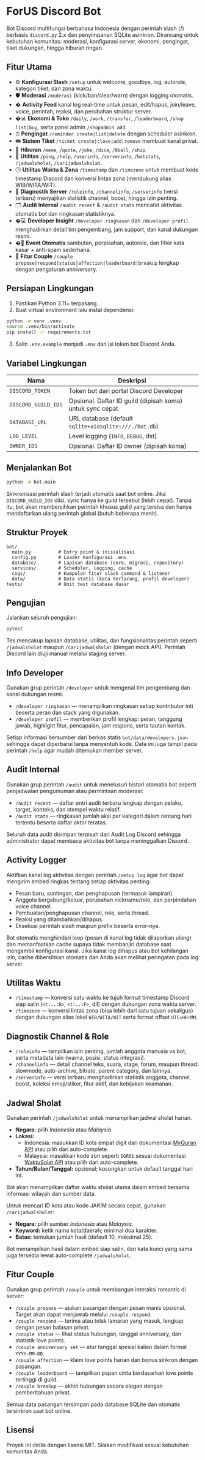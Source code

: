 # ForUS Discord Bot

Bot Discord multifungsi berbahasa Indonesia dengan perintah slash (/) berbasis `discord.py` 2.x dan penyimpanan SQLite asinkron. Dirancang untuk kebutuhan komunitas: moderasi, konfigurasi server, ekonomi, pengingat, tiket dukungan, hingga hiburan ringan.

## Fitur Utama
- ⚙️ **Konfigurasi Slash** `/setup` untuk welcome, goodbye, log, autorole, kategori tiket, dan zona waktu.
- 🛡️ **Moderasi** `/moderasi` (kick/ban/clear/warn) dengan logging otomatis.
- � **Activity Feed** kanal log real-time untuk pesan, edit/hapus, join/leave, voice, perintah, reaksi, dan perubahan struktur server.
- �📊 **Ekonomi & Toko** `/daily`, `/work`, `/transfer`, `/leaderboard`, `/shop list|buy`, serta panel admin `/shopadmin add`.
- ⏰ **Pengingat** `/reminder create|list|delete` dengan scheduler asinkron.
- 🎟️ **Sistem Tiket** `/ticket create|close|add|remove` membuat kanal privat.
- 🎉 **Hiburan** `/meme`, `/quote`, `/joke`, `/dice`, `/8ball`, `/ship`.
- 🤖 **Utilitas** `/ping`, `/help`, `/userinfo`, `/serverinfo`, `/botstats`, `/jadwalsholat`, `/carijadwalsholat`.
- 🕒 **Utilitas Waktu & Zona** `/timestamp` dan `/timezone` untuk membuat kode timestamp Discord dan konversi lintas zona (mendukung alias WIB/WITA/WIT).
- 🧭 **Diagnostik Server** `/roleinfo`, `/channelinfo`, `/serverinfo` (versi terbaru) menyajikan statistik channel, boost, hingga izin penting.
- 🗂️ **Audit Internal** `/audit recent` & `/audit stats` mencatat aktivitas otomatis bot dan ringkasan statistiknya.
- �‍💻 **Developer Insight** `/developer ringkasan` dan `/developer profil` menghadirkan detail tim pengembang, jam support, dan kanal dukungan resmi.
- �👋 **Event Otomatis** sambutan, perpisahan, autorole, dan filter kata kasar + anti-spam sederhana.
- 💑 **Fitur Couple** `/couple propose|respond|status|affection|leaderboard|breakup` lengkap dengan pengaturan anniversary.

## Persiapan Lingkungan
1. Pastikan Python 3.11+ terpasang.
2. Buat virtual environment lalu instal dependensi:

```bash
python -m venv .venv
source .venv/bin/activate
pip install -r requirements.txt
```

3. Salin `.env.example` menjadi `.env` dan isi token bot Discord Anda.

## Variabel Lingkungan
| Nama               | Deskripsi                                                |
|--------------------|----------------------------------------------------------|
| `DISCORD_TOKEN`    | Token bot dari portal Discord Developer                  |
| `DISCORD_GUILD_IDS`| Opsional. Daftar ID guild (dipisah koma) untuk sync cepat|
| `DATABASE_URL`     | URL database (default `sqlite+aiosqlite:///./bot.db`)    |
| `LOG_LEVEL`        | Level logging (`INFO`, `DEBUG`, dst)                     |
| `OWNER_IDS`        | Opsional. Daftar ID owner (dipisah koma)                 |

## Menjalankan Bot
```bash
python -m bot.main
```

Sinkronisasi perintah slash terjadi otomatis saat bot online. Jika `DISCORD_GUILD_IDS` diisi, sync hanya ke guild tersebut (lebih cepat). Tanpa itu, bot akan membersihkan perintah khusus guild yang tersisa dan hanya mendaftarkan ulang perintah global (butuh beberapa menit).

## Struktur Proyek
```
bot/
  main.py          # Entry point & inisialisasi
  config.py        # Loader konfigurasi .env
  database/        # Lapisan database (core, migrasi, repository)
  services/        # Scheduler, logging, cache
  cogs/            # Kumpulan fitur slash command & listener
  data/            # Data statis (kata terlarang, profil developer)
tests/             # Unit test database dasar
```

## Pengujian
Jalankan seluruh pengujian:

```bash
pytest
```

Tes mencakup lapisan database, utilitas, dan fungsionalitas perintah seperti `/jadwalsholat` maupun `/carijadwalsholat` (dengan mock API). Perintah Discord lain diuji manual melalui staging server.

## Info Developer

Gunakan grup perintah `/developer` untuk mengenal tim pengembang dan kanal dukungan resmi.

- `/developer ringkasan` — menampilkan ringkasan setiap kontributor inti beserta peran dan stack yang digunakan.
- `/developer profil` — memberikan profil lengkap: peran, tanggung jawab, highlight fitur, pencapaian, jam respons, serta tautan kontak.

Setiap informasi bersumber dari berkas statis `bot/data/developers.json` sehingga dapat diperbarui tanpa menyentuh kode. Data ini juga tampil pada perintah `/help` agar mudah ditemukan member server.

## Audit Internal

Gunakan grup perintah `/audit` untuk menelusuri histori otomatis bot seperti penjadwalan pengumuman atau permintaan moderasi:

- `/audit recent` — daftar entri audit terbaru lengkap dengan pelaku, target, konteks, dan stempel waktu relatif.
- `/audit stats` — ringkasan jumlah aksi per kategori dalam rentang hari tertentu beserta daftar aktor teratas.

Seluruh data audit disimpan terpisah dari Audit Log Discord sehingga administrator dapat membaca aktivitas bot tanpa meninggalkan Discord.

## Activity Logger

Aktifkan kanal log aktivitas dengan perintah `/setup log` agar bot dapat mengirim embed ringkas tentang setiap aktivitas penting:

- Pesan baru, suntingan, dan penghapusan (termasuk lampiran).
- Anggota bergabung/keluar, perubahan nickname/role, dan perpindahan voice channel.
- Pembuatan/penghapusan channel, role, serta thread.
- Reaksi yang ditambahkan/dihapus.
- Eksekusi perintah slash maupun prefix beserta error-nya.

Bot otomatis menghindari loop (pesan di kanal log tidak dilaporkan ulang) dan memanfaatkan cache supaya tidak membanjiri database saat mengambil konfigurasi kanal. Jika kanal log dihapus atau bot kehilangan izin, cache dibersihkan otomatis dan Anda akan melihat peringatan pada log server.

## Utilitas Waktu

- `/timestamp` — konversi satu waktu ke tujuh format timestamp Discord siap salin (`<t:..:R>`, `<t:..:F>`, dll) dengan dukungan zona waktu server.
- `/timezone` — konversi lintas zona (bisa lebih dari satu tujuan sekaligus) dengan dukungan alias lokal `WIB/WITA/WIT` serta format offset `UTC±HH:MM`.

## Diagnostik Channel & Role

- `/roleinfo` — tampilkan izin penting, jumlah anggota manusia vs bot, serta metadata lain (warna, posisi, status integrasi).
- `/channelinfo` — detail channel teks, suara, stage, forum, maupun thread: slowmode, auto-archive, bitrate, parent category, dan lainnya.
- `/serverinfo` — versi terbaru menghadirkan statistik anggota, channel, boost, koleksi emoji/stiker, fitur aktif, dan kebijakan keamanan.

## Jadwal Sholat

Gunakan perintah `/jadwalsholat` untuk menampilkan jadwal sholat harian.

- **Negara:** pilih *Indonesia* atau *Malaysia*.
- **Lokasi:**
  - Indonesia: masukkan ID kota empat digit dari dokumentasi [MyQuran API](https://api.myquran.com/) atau pilih dari auto-complete.
  - Malaysia: masukkan kode zon seperti `SGR01` sesuai dokumentasi [WaktuSolat API](https://api.waktusolat.app/) atau pilih dari auto-complete.
- **Tahun/Bulan/Tanggal:** opsional; kosongkan untuk default tanggal hari ini.

Bot akan menampilkan daftar waktu sholat utama dalam embed bersama informasi wilayah dan sumber data.

Untuk mencari ID kota atau kode JAKIM secara cepat, gunakan `/carijadwalsholat`:

- **Negara:** pilih sumber *Indonesia* atau *Malaysia*.
- **Keyword:** ketik nama kota/daerah; minimal dua karakter.
- **Batas:** tentukan jumlah hasil (default 10, maksimal 25).

Bot menampilkan hasil dalam embed siap salin, dan kata kunci yang sama juga tersedia lewat auto-complete `/jadwalsholat`.

## Fitur Couple

Gunakan grup perintah `/couple` untuk membangun interaksi romantis di server:

- `/couple propose` — ajukan pasangan dengan pesan manis opsional. Target akan dapat menjawab melalui `/couple respond`.
- `/couple respond` — terima atau tolak lamaran yang masuk, lengkap dengan pesan balasan privat.
- `/couple status` — lihat status hubungan, tanggal anniversary, dan statistik love points.
- `/couple anniversary set` — atur tanggal spesial kalian dalam format `YYYY-MM-DD`.
- `/couple affection` — klaim love points harian dan bonus sinkron dengan pasangan.
- `/couple leaderboard` — tampilkan papan cinta berdasarkan love points tertinggi di guild.
- `/couple breakup` — akhiri hubungan secara elegan dengan pemberitahuan privat.

Semua data pasangan tersimpan pada database SQLite dan otomatis tersinkron saat bot online.

## Lisensi
Proyek ini dirilis dengan lisensi MIT. Silakan modifikasi sesuai kebutuhan komunitas Anda.
